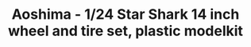 ---
layout: product
title: "Aoshima - 1/24 Star Shark 14 inch wheel and tire set, plastic modelkit"
price: "TBA" 
desc: "N/A"
img_path: "/assets/img/AO52587.jpg"
brand: "N/A"
available: false
special_offer: false
new: false
soon: false
cat: "010000"
subcat: "013700"
subsubcat: "0N/A"
sifra: "AO52587"
---